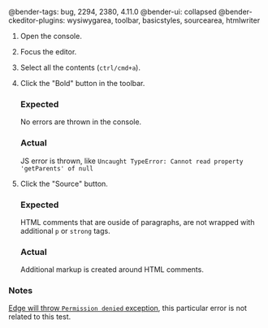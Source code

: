 @bender-tags: bug, 2294, 2380, 4.11.0
@bender-ui: collapsed
@bender-ckeditor-plugins: wysiwygarea, toolbar, basicstyles, sourcearea, htmlwriter

1. Open the console.
1. Focus the editor.
1. Select all the contents (`ctrl/cmd+a`).
1. Click the "Bold" button in the toolbar.

	### Expected

	No errors are thrown in the console.

	### Actual

	JS error is thrown, like `Uncaught TypeError: Cannot read property 'getParents' of null`

1. Click the "Source" button.

	### Expected

	HTML comments that are ouside of paragraphs, are not wrapped with additional `p` or `strong` tags.

	### Actual

	Additional markup is created around HTML comments.

### Notes

[Edge will throw `Permission denied` exception](https://github.com/ckeditor/ckeditor-dev/issues/2035), this particular error is not related to this test.